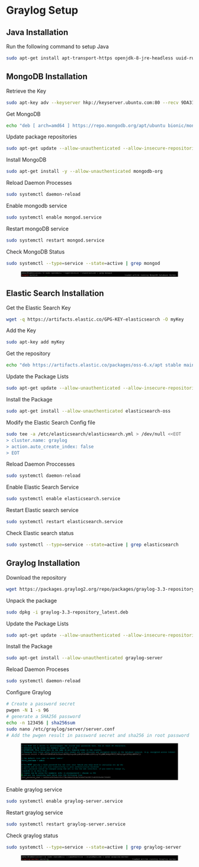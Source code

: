 # Graylog Setup

## Java Installation

Run the following command to setup Java

```bash
sudo apt-get install apt-transport-https openjdk-8-jre-headless uuid-runtime pwgen
```

## MongoDB Installation

Retrieve the Key

```bash
sudo apt-key adv --keyserver hkp://keyserver.ubuntu.com:80 --recv 9DA31620334BD75D9DCB49F368818C72E52529D4
```

Get MongoDB

```bash
echo "deb [ arch=amd64 ] https://repo.mongodb.org/apt/ubuntu bionic/mongodb-org/4.0 multiverse" | sudo tee /etc/apt/sources.list.d/mongodb-org-4.0.list
```

Update package repositories

```bash
sudo apt-get update --allow-unauthenticated --allow-insecure-repositories
```

Install MongoDB

```bash
sudo apt-get install -y --allow-unauthenticated mongodb-org
```

Reload Daemon Processes

```bash
sudo systemctl daemon-reload
```

Enable mongodb service

```bash
sudo systemctl enable mongod.service
```

Restart mongoDB service

```bash
sudo systemctl restart mongod.service
```

Check MongoDB Status

```bash
sudo systemctl --type=service --state=active | grep mongod
```

<figure><img src="../../.gitbook/assets/image (5) (1).png" alt=""><figcaption></figcaption></figure>

## Elastic Search Installation

Get the Elastic Search Key

```bash
wget -q https://artifacts.elastic.co/GPG-KEY-elasticsearch -O myKey
```

Add the Key

```bash
sudo apt-key add myKey
```

Get the repository

```bash
echo "deb https://artifacts.elastic.co/packages/oss-6.x/apt stable main" | sudo tee -a /etc/apt/sources.list.d/elastic-6.x.list
```

Update the Package Lists

```bash
sudo apt-get update --allow-unauthenticated --allow-insecure-repositories
```

Install the Package

```bash
sudo apt-get install --allow-unauthenticated elasticsearch-oss
```

Modify the Elastic Search Config file

```bash
sudo tee -a /etc/elasticsearch/elasticsearch.yml > /dev/null <<EOT
> cluster.name: graylog
> action.auto_create_index: false
> EOT
```

Reload Daemon Proccesses

```bash
sudo systemctl daemon-reload
```

Enable Elastic Search Service

```bash
sudo systemctl enable elasticsearch.service
```

Restart Elastic search service

```bash
sudo systemctl restart elasticsearch.service
```

Check Elastic search status

```bash
sudo systemctl --type=service --state=active | grep elasticsearch
```

## Graylog Installation

Download the repository

```bash
wget https://packages.graylog2.org/repo/packages/graylog-3.3-repository_latest.deb
```

Unpack the package

```bash
sudo dpkg -i graylog-3.3-repository_latest.deb
```

Update the Package Lists

```bash
sudo apt-get update --allow-unauthenticated --allow-insecure-repositories
```

Install the Package

```bash
sudo apt-get install --allow-unauthenticated graylog-server
```

Reload Daemon Proceses

```bash
sudo systemctl daemon-reload
```

Configure Graylog

```bash
# Create a password secret
pwgen -N 1 -s 96
# generate a SHA256 password
echo -n 123456 | sha256sum
sudo nano /etc/graylog/server/server.conf
# Add the pwgen result in password secret and sha256 in root password
```

<figure><img src="../../.gitbook/assets/image (29).png" alt=""><figcaption></figcaption></figure>

Enable graylog service

```bash
sudo systemctl enable graylog-server.service
```

Restart graylog service

```bash
sudo systemctl restart graylog-server.service
```

Check graylog status

```bash
sudo systemctl --type=service --state=active | grep graylog-server
```

<figure><img src="../../.gitbook/assets/image (1) (1) (1) (1) (1).png" alt=""><figcaption></figcaption></figure>
